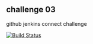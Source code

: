 ## challenge 03

github jenkins connect challenge

[![Build Status](http://ec2-3-73-146-193.eu-central-1.compute.amazonaws.com/buildStatus/icon?job=ch_03%2Fchallenge-connect-jenkins-to-github)](http://ec2-3-73-146-193.eu-central-1.compute.amazonaws.com/job/ch_03/job/challenge-connect-jenkins-to-github/)
